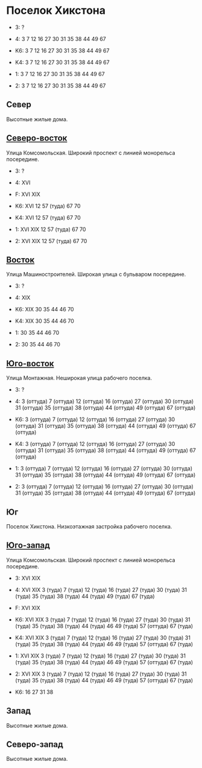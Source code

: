 # Поселок Хикстона

* 3:    ?
* 4:    3   7   12  16  27  30  31  35  38  44
        49  67

* K6:   3   7   12  16  27  30  31  35  38  44
        49  67
* K4:   3   7   12  16  27  30  31  35  38  44
        49  67
* 1:    3   7   12  16  27  30  31  35  38  44
        49  67
* 2:    3   7   12  16  27  30  31  35  38  44
        49  67

## Север

Высотные жилые дома.

## [Северо-восток](./515045.md)

Улица Комсомольская.
Широкий проспект с линией монорельса посередине.

* 3:    ?
* 4:    XVI
* F:    XVI XIX

* K6:   XVI
        12  57 (туда)   67  70
* K4:   XVI
        12  57 (туда)   67  70
* 1:    XVI XIX
        12  57 (туда)   67  70
* 2:    XVI XIX
        12  57 (туда)   67  70

## [Восток](./515050.md)

Улица Машиностроителей.
Широкая улица с бульваром посередине.

* 3:    ?
* 4:    XIX

* K6:   XIX
        30  35  44  46  70
* K4:   XIX
        30  35  44  46  70
* 1:    30  35  44  46  70
* 2:    30  35  44  46  70

## [Юго-восток](./520060.md)

Улица Монтажная.
Неширокая улица рабочего поселка.

* 3:    ?
* 4:    3 (оттуда)  7 (оттуда)  12 (оттуда) 16 (оттуда) 27 (оттуда)
        30 (оттуда) 31 (оттуда) 35 (оттуда) 38 (оттуда) 44 (оттуда)
        49 (оттуда) 67 (оттуда)

* K6:   3 (оттуда)  7 (оттуда)  12 (оттуда) 16 (оттуда) 27 (оттуда)
        30 (оттуда) 31 (оттуда) 35 (оттуда) 38 (оттуда) 44 (оттуда)
        49 (оттуда) 67 (оттуда)
* K4:   3 (оттуда)  7 (оттуда)  12 (оттуда) 16 (оттуда) 27 (оттуда)
        30 (оттуда) 31 (оттуда) 35 (оттуда) 38 (оттуда) 44 (оттуда)
        49 (оттуда) 67 (оттуда)
* 1:    3 (оттуда)  7 (оттуда)  12 (оттуда) 16 (оттуда) 27 (оттуда)
        30 (оттуда) 31 (оттуда) 35 (оттуда) 38 (оттуда) 44 (оттуда)
        49 (оттуда) 67 (оттуда)
* 2:    3 (оттуда)  7 (оттуда)  12 (оттуда) 16 (оттуда) 27 (оттуда)
        30 (оттуда) 31 (оттуда) 35 (оттуда) 38 (оттуда) 44 (оттуда)
        49 (оттуда) 67 (оттуда)

## Юг

Поселок Хикстона.
Низкоэтажная застройка рабочего поселка.

## [Юго-запад](./500060.md)

Улица Комсомольская.
Широкий проспект с линией монорельса посередине.

* 3:    XVI XIX
* 4:    XVI XIX
        3 (туда)    7 (туда)    12 (туда)   16 (туда)   27 (туда)
        30 (туда)   31 (туда)   35 (туда)   38 (туда)   44 (туда)
        49 (туда)   67  (туда)
* F:    XVI XIX

* K6:   XVI XIX
        3 (туда)    7 (туда)    12 (туда)   16 (туда)   27 (туда)
        30 (туда)   31 (туда)   35 (туда)   38 (туда)   44 (туда)
        46  49 (туда)   57 (оттуда) 67 (туда)
* K4:   XVI XIX
        3 (туда)    7 (туда)    12 (туда)   16 (туда)   27 (туда)
        30 (туда)   31 (туда)   35 (туда)   38 (туда)   44 (туда)
        46  49 (туда)   57 (оттуда) 67 (туда)
* 1:    XVI XIX
        3 (туда)    7 (туда)    12 (туда)   16 (туда)   27 (туда)
        30 (туда)   31 (туда)   35 (туда)   38 (туда)   44 (туда)
        46  49 (туда)   57 (оттуда) 67 (туда)
* 2:    XVI XIX
        3 (туда)    7 (туда)    12 (туда)   16 (туда)   27 (туда)
        30 (туда)   31 (туда)   35 (туда)   38 (туда)   44 (туда)
        46  49 (туда)   57 (оттуда) 67 (туда)

* K6:   16  27  31  38

## Запад

Высотные жилые дома.

## Северо-запад

Высотные жилые дома.
